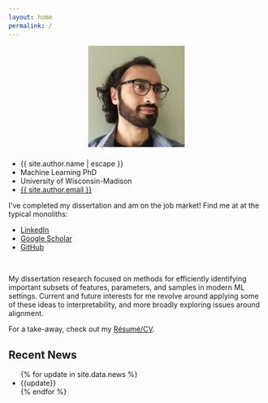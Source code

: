 ```yaml
---
layout: home
permalink: /
---
```

<div class="row" style="justify-content: center; display: flex; flex-wrap: wrap">
    <div class="one-half" style="justify-content: center; display:flex">
        <img style="margin: 0 0px 0 0px; max-height: 200px; max-width: 200px"
             src="RonakMehtaProfile_small.jpeg" />
    </div>
    <div class="one-half" style="justify-content: center; display:flex">
        <div style="padding: 10px 0 0 0">
            <ul class="contact-list">
                <li class="p-name">{{ site.author.name | escape }}</li>
                <li class="p-name">Machine Learning PhD</li>
                <li class="p-name">University of Wisconsin-Madison</li>
                <li><a class="u-email" href="mailto:{{ site.author.email }}">{{ site.author.email }}</a></li>
            </ul>
            I've completed my dissertation and am on the job market! Find me at at the typical monoliths:
            <ul class="social-media-list">
                <li class="p-name"><a class="social" href="https://www.linkedin.com/in/ronak-mehta-64627491/">LinkedIn</a></li>
                <li class="p-name"><a class="social" href="https://scholar.google.com/citations?user=7hv6xqkAAAAJ">Google Scholar</a></li>
                <li class="p-name"><a class="social" href="https://www.github.com/ronakrm/">GitHub</a></li>
            </ul>
        </div>
    </div>
</div>

<br/>

My dissertation research focused on methods for efficiently identifying important subsets of features, parameters, and samples
in modern ML settings. Current and future interests for me revolve around
applying some of these ideas to interpretability, and more broadly
exploring issues around alignment.

For a take-away, check out my [R&eacute;sum&eacute;/CV](/resume/Ronak_Mehta_CV.pdf).

<div class="row">
    <div class="col col-md-8 ml-md-auto mr-md-auto">
        <h2>Recent News</h2>
        <div>
            <ul>
                {% for update in site.data.news %}
                <li>{{update}}</li>
                {% endfor %}
            </ul>
        </div>
    </div>
</div>
